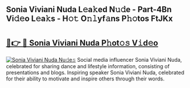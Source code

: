 ## Sonia Viviani Nuda L𝚎a𝚔ed N𝚞𝚍e - Part-4Bn Vi𝚍𝚎o L𝚎a𝚔s - H𝚘𝚝 O𝚗𝚕yf𝚊ns P𝚑𝚘tos FtJKx

# <h2><a href="http://kf671mq.oniu.top/?m=Sonia+Viviani+Nuda">🔗👉 🔴 Sonia Viviani Nuda P𝚑ot𝚘𝚜 V𝚒d𝚎o</a></h2>

[![Sonia Viviani Nuda Nu𝚍e𝚜](https://i.imgur.com/0qMVB7G.gif)](http://kf671mq.oniu.top/?m=Sonia+Viviani+Nuda)
Social media influencer Sonia Viviani Nuda, celebrated for sharing dance and lifestyle information, consisting of presentations and blogs. Inspiring speaker Sonia Viviani Nuda, celebrated for their ability to motivate and inspire others through their words.  
